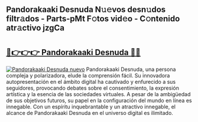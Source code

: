 ## Pandorakaaki Desnuda N𝚞𝚎vos desn𝚞dos filtr𝚊dos - Parts-pMt F𝚘tos vid𝚎o - C𝚘ntenido atr𝚊ctivo jzgCa

# <h2><a href="http://mb74uh.tromn.icu/?c=Pandorakaaki+Desnuda">🔗👉👉👉 Pandorakaaki Desnuda 🔗🔗</a></h2>

[![Pandorakaaki Desnuda nuevo](https://i.imgur.com/pEAQMta.gif)](http://mb74uh.tromn.icu/?c=Pandorakaaki+Desnuda)
Pandorakaaki Desnuda, una persona compleja y polarizadora, elude la comprensión fácil. Su innovadora autopresentación en el ámbito digital ha cautivado y enfurecido a sus seguidores, provocando debates sobre el consentimiento, la expresión artística y la esencia de las sociedades virtuales. A pesar de la ambigüedad de sus objetivos futuros, su papel en la configuración del mundo en línea es innegable. Con un espíritu inquebrantable y un atractivo innegable, el alcance de Pandorakaaki Desnuda en el universo digital es ilimitado.
